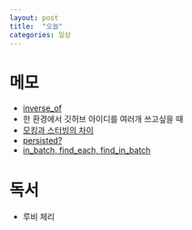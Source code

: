 ```yaml
---
layout: post
title:  "오늘"
categories: 일상
---
```


# 메모
- [inverse_of](/inserse-of.html)
- 한 환경에서 깃허브 아이디를 여러개 쓰고싶을 때
- [모킹과 스터빙의 차이](/moking-stubing.html)
- [persisted?](http://localhost:4000/persisted.html)
- [in_batch, find_each, find_in_batch](/in-batches.html)

# 독서
- 루비 체리
